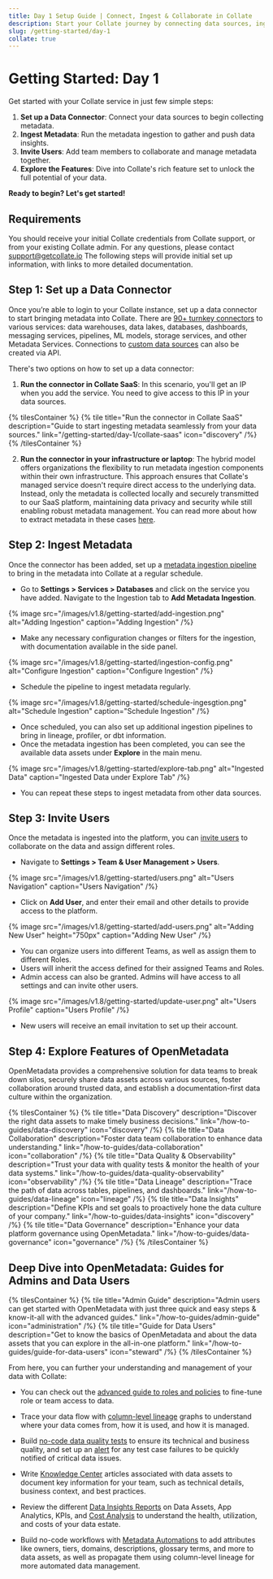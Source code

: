 ```yaml
---
title: Day 1 Setup Guide | Connect, Ingest & Collaborate in Collate
description: Start your Collate journey by connecting data sources, ingesting metadata, inviting users, and exploring key features. Everything you need for Day 1.
slug: /getting-started/day-1
collate: true
---
```


# Getting Started: Day 1

Get started with your Collate service in just few simple steps:

1. **Set up a Data Connector**: Connect your data sources to begin collecting metadata.
2. **Ingest Metadata**: Run the metadata ingestion to gather and push data insights.
3. **Invite Users**: Add team members to collaborate and manage metadata together.
4. **Explore the Features**: Dive into Collate's rich feature set to unlock the full potential of your data.

**Ready to begin? Let's get started!**

## Requirements

You should receive your initial Collate credentials from Collate support, or from your existing Collate admin. 
For any questions, please contact support@getcollate.io The following steps will provide initial set up information,
with links to more detailed documentation.

## Step 1: Set up a Data Connector

Once you’re able to login to your Collate instance, set up a data connector to start bringing metadata into Collate. 
There are [90+ turnkey connectors](/connectors) to various services: data warehouses, data lakes, databases, dashboards,
messaging services, pipelines, ML models, storage services, and other Metadata Services.
Connections to [custom data sources](/connectors/custom-connectors) can also be created via API.

There's two options on how to set up a data connector:
1. **Run the connector in Collate SaaS**: In this scenario, you'll get an IP when you add the service. You need to give
  access to this IP in your data sources.
  
{% tilesContainer %}
{% tile
  title="Run the connector in Collate SaaS"
  description="Guide to start ingesting metadata seamlessly from your data sources."
  link="/getting-started/day-1/collate-saas"
  icon="discovery"
/%}
{% /tilesContainer %}

2. **Run the connector in your infrastructure or laptop**: The hybrid model offers organizations the flexibility to run metadata ingestion components within their own infrastructure. This approach ensures that Collate's managed service doesn't require direct access to the underlying data. Instead, only the metadata is collected locally and securely transmitted to our SaaS platform, maintaining data privacy and security while still enabling robust metadata management. You can read more about how to extract metadata in these cases [here](/getting-started/day-1/hybrid-saas).

## Step 2: Ingest Metadata

Once the connector has been added, set up a [metadata ingestion pipeline](/how-to-guides/admin-guide/how-to-ingest-metadata) 
to bring in the metadata into Collate at a regular schedule.

- Go to **Settings > Services > Databases** and click on the service you have added. Navigate to the Ingestion tab to **Add Metadata Ingestion**.

{% image
  src="/images/v1.8/getting-started/add-ingestion.png"
  alt="Adding Ingestion"
  caption="Adding Ingestion" /%}

- Make any necessary configuration changes or filters for the ingestion, with documentation available in the side panel.

{% image
  src="/images/v1.8/getting-started/ingestion-config.png"
  alt="Configure Ingestion"
  caption="Configure Ingestion" /%}

- Schedule the pipeline to ingest metadata regularly.

{% image
  src="/images/v1.8/getting-started/schedule-ingesgtion.png"
  alt="Schedule Ingestion"
  caption="Schedule Ingestion" /%}

- Once scheduled, you can also set up additional ingestion pipelines to bring in lineage, profiler, or dbt information.
- Once the metadata ingestion has been completed, you can see the available data assets under **Explore** in the main menu.

{% image
  src="/images/v1.8/getting-started/explore-tab.png"
  alt="Ingested Data"
  caption="Ingested Data under Explore Tab" /%}

- You can repeat these steps to ingest metadata from other data sources.

## Step 3: Invite Users

Once the metadata is ingested into the platform, you can [invite users](/how-to-guides/admin-guide/teams-and-users/invite-users) 
to collaborate on the data and assign different roles.

- Navigate to **Settings > Team & User Management > Users**.

{% image
  src="/images/v1.8/getting-started/users.png"
  alt="Users Navigation"
  caption="Users Navigation" /%}

- Click on **Add User**, and enter their email and other details to provide access to the platform.

{% image
  src="/images/v1.8/getting-started/add-users.png"
  alt="Adding New User"
  height="750px"
  caption="Adding New User" /%}

- You can organize users into different Teams, as well as assign them to different Roles.
- Users will inherit the access defined for their assigned Teams and Roles.
- Admin access can also be granted. Admins will have access to all settings and can invite other users.

{% image
  src="/images/v1.8/getting-started/update-user.png"
  alt="Users Profile"
  caption="Users Profile" /%}

- New users will receive an email invitation to set up their account.

## Step 4: Explore Features of OpenMetadata

OpenMetadata provides a comprehensive solution for data teams to break down silos, securely share data assets across various sources, foster collaboration around trusted data, and establish a documentation-first data culture within the organization.

{% tilesContainer %}
{% tile
    title="Data Discovery"
    description="Discover the right data assets to make timely business decisions."
    link="/how-to-guides/data-discovery"
    icon="discovery"
/%}
{% tile
    title="Data Collaboration"
    description="Foster data team collaboration to enhance data understanding."
    link="/how-to-guides/data-collaboration"
    icon="collaboration"
/%}
{% tile
    title="Data Quality & Observability"
    description="Trust your data with quality tests & monitor the health of your data systems."
    link="/how-to-guides/data-quality-observability"
    icon="observability"
/%}
{% tile
    title="Data Lineage"
    description="Trace the path of data across tables, pipelines, and dashboards."
    link="/how-to-guides/data-lineage"
    icon="lineage"
/%}
{% tile
    title="Data Insights"
    description="Define KPIs and set goals to proactively hone the data culture of your company."
    link="/how-to-guides/data-insights"
    icon="discovery"
/%}
{% tile
    title="Data Governance"
    description="Enhance your data platform governance using OpenMetadata."
    link="/how-to-guides/data-governance"
    icon="governance"
/%}
{% /tilesContainer %}

## Deep Dive into OpenMetadata: Guides for Admins and Data Users 

{% tilesContainer %}
{% tile
    title="Admin Guide"
    description="Admin users can get started with OpenMetadata with just three quick and easy steps & know-it-all with the advanced guides."
    link="/how-to-guides/admin-guide"
    icon="administration"
/%}
{% tile
    title="Guide for Data Users"
    description="Get to know the basics of OpenMetadata and about the data assets that you can explore in the all-in-one platform."
    link="/how-to-guides/guide-for-data-users"
    icon="steward"
/%}
{% /tilesContainer %}

From here, you can further your understanding and management of your data with Collate:

 - You can check out the [advanced guide to roles and policies](/how-to-guides/admin-guide/roles-policies) to fine-tune role or team access to data.

- Trace your data flow with [column-level lineage](/how-to-guides/data-lineage) graphs to understand where your data comes from, how it is used, and how it is managed.
- Build [no-code data quality tests](how-to-guides/data-quality-observability/quality/tab) to ensure its technical and 
  business quality, and set up an [alert](/how-to-guides/data-quality-observability/observability) for any test case failures to be quickly notified of critical data issues.
- Write [Knowledge Center](/how-to-guides/data-collaboration/knowledge-center) articles associated with data assets to document key information for your team, such as technical details, business context, and best practices.
- Review the different [Data Insights Reports](/how-to-guides/data-insights/report) on Data Assets, App Analytics, KPIs, and [Cost Analysis](/how-to-guides/data-insights/cost-analysis) to understand the health, utilization, and costs of your data estate.
- Build no-code workflows with [Metadata Automations](https://www.youtube.com/watch?v=ug08aLUyTyE&ab_channel=OpenMetadata) to add attributes like owners, tiers, domains, descriptions, glossary terms, and more to data assets, as well as propagate them using column-level lineage for more automated data management.